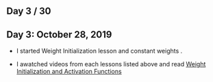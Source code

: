 ## Day 3 / 30



## Day 3: October 28, 2019
- I started Weight Initialization lesson and constant weights .

- I awatched videos from each lessons listed above and  read [Weight Initialization and Activation Functions](https://www.deeplearningwizard.com/deep_learning/boosting_models_pytorch/weight_initialization_activation_functions/)



